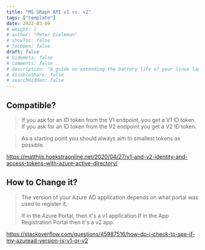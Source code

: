 ```yaml
---
title: "MS GRaph API v1 vs. v2"
tags: ["template"]
date: 2022-03-09
# weight: 1
# author: "Peter Dieleman"
# showToc: false
# TocOpen: false
draft: false
# hidemeta: false
# comments: false
# description: "A guide on extending the battery life of your linux laptop"
# disableShare: false
# searchHidden: false
---
```


## Compatible?


>  If you ask for an ID token from the V1 endpoint, you get a V1 ID token. If you ask for an ID token from the V2 endpoint you get a V2 ID token. 

> As a starting point you should always aim to smallest tokens as possible.

<https://matthijs.hoekstraonline.net/2020/04/27/v1-and-v2-identity-and-access-tokens-with-azure-active-directory/>

## How to Change it?

> The version of your Azure AD application depends on what portal was used to register it,
>
> If in the Azure Portal, then it's a v1 application
> If in the App Registration Portal then it's a v2 app.

<https://stackoverflow.com/questions/45987516/how-do-i-check-to-see-if-my-azuread-version-is-v1-or-v2>